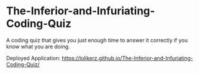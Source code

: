 # The-Inferior-and-Infuriating-Coding-Quiz
A coding quiz that gives you just enough time to answer it correctly if you know what you are doing.

Deployed Application:
https://lolikerz.github.io/The-Inferior-and-Infuriating-Coding-Quiz/
